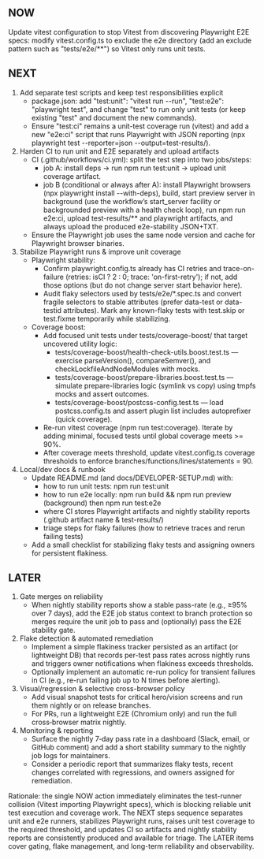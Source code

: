 ## NOW
Update vitest configuration to stop Vitest from discovering Playwright E2E specs: modify vitest.config.ts to exclude the e2e directory (add an exclude pattern such as "tests/e2e/**") so Vitest only runs unit tests.

## NEXT
1. Add separate test scripts and keep test responsibilities explicit
   - package.json: add "test:unit": "vitest run --run", "test:e2e": "playwright test", and change "test" to run only unit tests (or keep existing "test" and document the new commands).
   - Ensure "test:ci" remains a unit-test coverage run (vitest) and add a new "e2e:ci" script that runs Playwright with JSON reporting (npx playwright test --reporter=json --output=test-results/).
2. Harden CI to run unit and E2E separately and upload artifacts
   - CI (.github/workflows/ci.yml): split the test step into two jobs/steps:
     - job A: install deps -> run npm run test:unit -> upload unit coverage artifact.
     - job B (conditional or always after A): install Playwright browsers (npx playwright install --with-deps), build, start preview server in background (use the workflow’s start_server facility or backgrounded preview with a health check loop), run npm run e2e:ci, upload test-results/** and playwright artifacts, and always upload the produced e2e-stability JSON+TXT.
   - Ensure the Playwright job uses the same node version and cache for Playwright browser binaries.
3. Stabilize Playwright runs & improve unit coverage
   - Playwright stability:
     - Confirm playwright.config.ts already has CI retries and trace-on-failure (retries: isCI ? 2 : 0; trace: 'on-first-retry'); if not, add those options (but do not change server start behavior here).
     - Audit flaky selectors used by tests/e2e/*.spec.ts and convert fragile selectors to stable attributes (prefer data-test or data-testid attributes). Mark any known-flaky tests with test.skip or test.fixme temporarily while stabilizing.
   - Coverage boost:
     - Add focused unit tests under tests/coverage-boost/ that target uncovered utility logic:
       - tests/coverage-boost/health-check-utils.boost.test.ts — exercise parseVersion(), compareSemver(), and checkLockfileAndNodeModules with mocks.
       - tests/coverage-boost/prepare-libraries.boost.test.ts — simulate prepare-libraries logic (symlink vs copy) using tmpfs mocks and assert outcomes.
       - tests/coverage-boost/postcss-config.test.ts — load postcss.config.ts and assert plugin list includes autoprefixer (quick coverage).
     - Re-run vitest coverage (npm run test:coverage). Iterate by adding minimal, focused tests until global coverage meets >= 90%.
     - After coverage meets threshold, update vitest.config.ts coverage thresholds to enforce branches/functions/lines/statements = 90.
4. Local/dev docs & runbook
   - Update README.md (and docs/DEVELOPER-SETUP.md) with:
     - how to run unit tests: npm run test:unit
     - how to run e2e locally: npm run build && npm run preview (background) then npm run test:e2e
     - where CI stores Playwright artifacts and nightly stability reports (.github artifact name & test-results/)
     - triage steps for flaky failures (how to retrieve traces and rerun failing tests)
   - Add a small checklist for stabilizing flaky tests and assigning owners for persistent flakiness.

## LATER
1. Gate merges on reliability
   - When nightly stability reports show a stable pass-rate (e.g., ≥95% over 7 days), add the E2E job status context to branch protection so merges require the unit job to pass and (optionally) pass the E2E stability gate.
2. Flake detection & automated remediation
   - Implement a simple flakiness tracker persisted as an artifact (or lightweight DB) that records per-test pass rates across nightly runs and triggers owner notifications when flakiness exceeds thresholds.
   - Optionally implement an automatic re-run policy for transient failures in CI (e.g., re-run failing job up to N times before alerting).
3. Visual/regression & selective cross-browser policy
   - Add visual snapshot tests for critical hero/vision screens and run them nightly or on release branches.
   - For PRs, run a lightweight E2E (Chromium only) and run the full cross‑browser matrix nightly.
4. Monitoring & reporting
   - Surface the nightly 7‑day pass rate in a dashboard (Slack, email, or GitHub comment) and add a short stability summary to the nightly job logs for maintainers.
   - Consider a periodic report that summarizes flaky tests, recent changes correlated with regressions, and owners assigned for remediation.

Rationale: the single NOW action immediately eliminates the test-runner collision (Vitest importing Playwright specs), which is blocking reliable unit test execution and coverage work. The NEXT steps sequence separates unit and e2e runners, stabilizes Playwright runs, raises unit test coverage to the required threshold, and updates CI so artifacts and nightly stability reports are consistently produced and available for triage. The LATER items cover gating, flake management, and long-term reliability and observability.